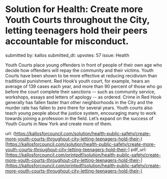 # Solution for Health: Create more Youth Courts throughout the City, letting teenagers hold their peers accountable for misconduct. #

submitted by: kallos
submitted_dt: 
upvotes: 57
issue: Health

Youth Courts place young offenders in front of people of their own age who decide how offenders will repay the community and their victims. Youth Courts have been shown to be more effective at reducing recidivism than traditional punishment. Red Hook’s youth court, for example, hears an average of 139 cases each year, and more than 90 percent of those who go before the court complete their sanctions -- such as community service, workshops, essays and letters of apology -- as ordered. Crime in Red Hook generally has fallen faster than other neighborhoods in the City and the murder rate has fallen to zero there for several years. Youth courts also teach young people about the justice system, encouraging many to work towards joining a profession in the field. Let’s expand on the success of Youth Courts in New York and create more of them.

url: (https://kallosforcouncil.com/solution/health-public-safety/create-more-youth-courts-throughout-city-letting-teenagers-hold-their-)[https://kallosforcouncil.com/solution/health-public-safety/create-more-youth-courts-throughout-city-letting-teenagers-hold-their-]
pdf_url: [https://kallosforcouncil.com/printpdf/solution/health-public-safety/create-more-youth-courts-throughout-city-letting-teenagers-hold-their-](https://kallosforcouncil.com/printpdf/solution/health-public-safety/create-more-youth-courts-throughout-city-letting-teenagers-hold-their-)